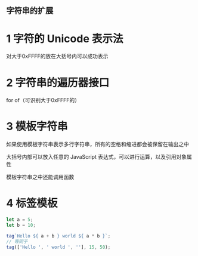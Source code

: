## 字符串的扩展

# 1 字符的 Unicode 表示法

对大于0xFFFF的放在大括号内可以成功表示

# 2 字符串的遍历器接口

for of（可识别大于0xFFFF的）

# 3 模板字符串

如果使用模板字符串表示多行字符串，所有的空格和缩进都会被保留在输出之中

大括号内部可以放入任意的 JavaScript 表达式，可以进行运算，以及引用对象属性

模板字符串之中还能调用函数

# 4 标签模板

```js
let a = 5;
let b = 10;

tag`Hello ${ a + b } world ${ a * b }`;
// 等同于
tag(['Hello ', ' world ', ''], 15, 50);
```

